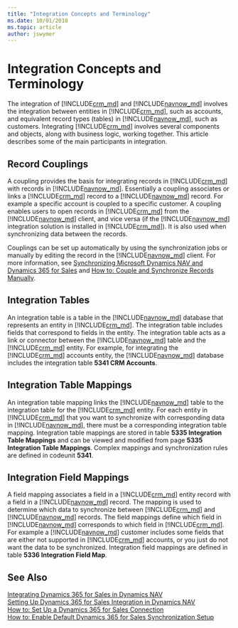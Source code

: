 ```yaml
---
title: "Integration Concepts and Terminology"
ms.date: 10/01/2018
ms.topic: article
author: jswymer
---
```

# Integration Concepts and Terminology
The integration of [!INCLUDE[crm_md](includes/crm_md.md)] and [!INCLUDE[navnow_md](includes/navnow_md.md)] involves the integration between entities in [!INCLUDE[crm_md](includes/crm_md.md)], such as accounts, and equivalent record types \(tables\) in [!INCLUDE[navnow_md](includes/navnow_md.md)], such as customers. Integrating [!INCLUDE[crm_md](includes/crm_md.md)] involves several components and objects, along with business logic, working together. This article describes some of the main participants in integration.

##  <a name="CouplingOverview"></a> Record Couplings
A coupling provides the basis for integrating records in [!INCLUDE[crm_md](includes/crm_md.md)] with records in  [!INCLUDE[navnow_md](includes/navnow_md.md)]. Essentially a coupling associates or links a [!INCLUDE[crm_md](includes/crm_md.md)] record to a [!INCLUDE[navnow_md](includes/navnow_md.md)] record. For example a specific account is coupled to a specific customer. A coupling enables users to open records in [!INCLUDE[crm_md](includes/crm_md.md)] from the  [!INCLUDE[navnow_md](includes/navnow_md.md)] client, and vice versa \(if the [!INCLUDE[navnow_md](includes/navnow_md.md)] integration solution is installed in [!INCLUDE[crm_md](includes/crm_md.md)]\). It is also used when synchronizing data between the records.

Couplings can be set up automatically by using the synchronization jobs or manually by editing the record in the [!INCLUDE[navnow_md](includes/navnow_md.md)]  client. For more information, see [Synchronizing Microsoft Dynamics NAV and Dynamics 365 for Sales](Synchronizing-Dynamics-NAV-and-Dynamics-CRM.md) and [How to: Couple and Synchronize Records Manually](How-to-Couple-and-Synchronize-Records-Manually.md).

##  <a name="IntegrationTableOverview"></a> Integration Tables
 An integration table is a table in the [!INCLUDE[navnow_md](includes/navnow_md.md)] database that represents an entity in [!INCLUDE[crm_md](includes/crm_md.md)]. The integration table includes fields that correspond to fields in the entity. The integration table acts as a link or connector between the [!INCLUDE[navnow_md](includes/navnow_md.md)] table and the [!INCLUDE[crm_md](includes/crm_md.md)] entity. For example, for integrating the [!INCLUDE[crm_md](includes/crm_md.md)] accounts entity, the [!INCLUDE[navnow_md](includes/navnow_md.md)] database includes the integration table **5341 CRM Accounts**.

##  <a name="IntegTblMappingsOverview"></a> Integration Table Mappings
 An integration table mapping links the [!INCLUDE[navnow_md](includes/navnow_md.md)] table to the integration table for the [!INCLUDE[crm_md](includes/crm_md.md)] entity. For each entity in [!INCLUDE[crm_md](includes/crm_md.md)] that you want to synchronize with corresponding data in [!INCLUDE[navnow_md](includes/navnow_md.md)], there must be a corresponding integration table mapping. Integration table mappings are stored in table **5335 Integration Table Mappings** and can be viewed and modified from page **5335 Integration Table Mappings**. Complex mappings and synchronization rules are defined in codeunit **5341**.

##  <a name="IntegFieldMappingsOverview"></a> Integration Field Mappings
 A field mapping associates a field in a [!INCLUDE[crm_md](includes/crm_md.md)] entity record with a field in a [!INCLUDE[navnow_md](includes/navnow_md.md)] record. The mapping is used to determine which data to synchronize between [!INCLUDE[crm_md](includes/crm_md.md)] and [!INCLUDE[navnow_md](includes/navnow_md.md)] records. The field mappings define which field in [!INCLUDE[navnow_md](includes/navnow_md.md)] corresponds to which field in [!INCLUDE[crm_md](includes/crm_md.md)]. For example a [!INCLUDE[navnow_md](includes/navnow_md.md)] customer includes some fields that are either not supported in [!INCLUDE[crm_md](includes/crm_md.md)] accounts, or you just do not want the data to be synchronized. Integration field mappings are defined in table **5336 Integration Field Map**.

## See Also
[Integrating Dynamics 365 for Sales in Dynamics NAV](Integrating-Dynamics-CRM-in-Dynamics-NAV.md)  
[Setting Up Dynamics 365 for Sales Integration in Dynamics NAV](Setting-Up-Dynamics-CRM-Integration.md)  
[How to: Set Up a Dynamics 365 for Sales Connection](How-to-Set-Up-a-Dynamics-CRM-Connection.md)  
[How to: Enable Default Dynamics 365 for Sales Synchronization Setup](How-to-Enable-Default-Dynamics-CRM-Synchronization-Setup.md)  
